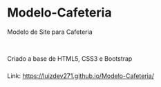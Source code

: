 # Modelo-Cafeteria
 Modelo de Site para Cafeteria
 
<br>

Criado a base de HTML5, CSS3 e Bootstrap

###

Link: https://luizdev271.github.io/Modelo-Cafeteria/
